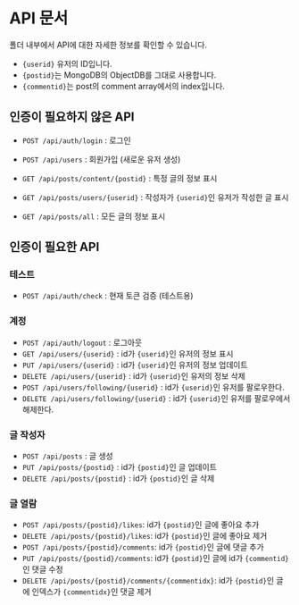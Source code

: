 API 문서
=======

폴더 내부에서 API에 대한 자세한 정보를 확인할 수 있습니다.
- `{userid}` 유저의 ID입니다.
- `{postid}`는 MongoDB의 ObjectDB를 그대로 사용합니다.
- `{commentid}`는 post의 comment array에서의 index입니다.

인증이 필요하지 않은 API
--------------------

- `POST /api/auth/login` : 로그인
- `POST /api/users` : 회원가입 (새로운 유저 생성)

- `GET /api/posts/content/{postid}` : 특정 글의 정보 표시
- `GET /api/posts/users/{userid}` : 작성자가 `{userid}`인 유저가 작성한 글 표시
- `GET /api/posts/all` : 모든 글의 정보 표시

인증이 필요한 API
--------------

### 테스트

- `POST /api/auth/check` : 현재 토큰 검증 (테스트용)

### 계정

- `POST /api/auth/logout` : 로그아웃
- `GET /api/users/{userid}` : id가 `{userid}`인 유저의 정보 표시
- `PUT /api/users/{userid}` : id가 `{userid}`인 유저의 정보 업데이트
- `DELETE /api/users/{userid}` : id가 `{userid}`인 유저의 정보 삭제
- `POST /api/users/following/{userid}` : id가 `{userid}`인 유저를 팔로우한다. 
- `DELETE /api/users/following/{userid}` : id가 `{userid}`인 유저를 팔로우에서 해제한다. 

### 글 작성자

- `POST /api/posts` : 글 생성
- `PUT /api/posts/{postid}` : id가 `{postid}`인 글 업데이트
- `DELETE /api/posts/{postid}` : id가 `{postid}`인 글 삭제

### 글 열람

- `POST /api/posts/{postid}/likes`: id가 `{postid}`인 글에 좋아요 추가
- `DELETE /api/posts/{postid}/likes`: id가 `{postid}`인 글에 좋아요 제거
- `POST /api/posts/{postid}/comments`: id가 `{postid}`인 글에 댓글 추가
- `PUT /api/posts/{postid}/comments`: id가 `{postid}`인 글에 id가 `{commentid}`인 댓글 수정
- `DELETE /api/posts/{postid}/comments/{commentidx}`: id가 `{postid}`인 글에 인덱스가 `{commentidx}`인 댓글 제거